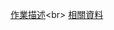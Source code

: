 [作業描述](https://hackmd.io/@Cycatz/HyhStPHHj#Assignment-2-Scheduling-Policy-Demonstration-Program)\<br>
[相關資料](https://www.notion.so/468ae3192c304dfea039f3776316b288#21089abf111845968cc338387874f1e0 "Notion筆記")
